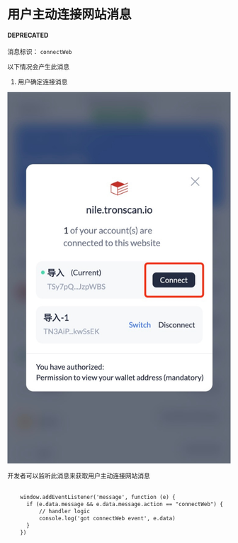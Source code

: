 # 用户主动连接网站消息

#### **DEPRECATED**

消息标识： `connectWeb`

以下情况会产生此消息

  1. 用户确定连接消息

![image](../../../images/tronlink-wallet-extension_receive-messages-from-tronlink_messages-to-be-deprecated_user-requests-to-connect-to-the-website_img_0.jpg)

开发者可以监听此消息来获取用户主动连接网站消息

```shell

    window.addEventListener('message', function (e) {
      if (e.data.message && e.data.message.action == "connectWeb") {
          // handler logic
          console.log('got connectWeb event', e.data)
      }
    })
```

